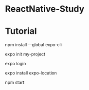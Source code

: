# ReactNative-Study

# Tutorial

npm install --global expo-cli

expo init my-project

expo login

expo install expo-location

npm start
